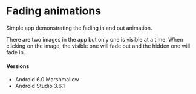 # Fading animations
 Simple app demonstrating the fading in and out animation.
 
 There are two images in the app but only one is visible at a time. When clicking on the image, the visible one will fade out and the hidden one will fade in.

#### Versions
 - Android 6.0 Marshmallow 
 - Android Studio 3.6.1 
